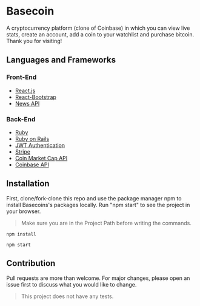 # Basecoin

A cryptocurrency platform (clone of Coinbase) in which you can view live stats, create an account, add a coin to your watchlist and purchase bitcoin. Thank you for visiting!

## Languages and Frameworks

### Front-End

- [React.js](https://reactjs.org/)
- [React-Bootstrap](https://react-bootstrap.github.io/)
- [News API](https://newsapi.org/)

### Back-End

- [Ruby](https://www.ruby-lang.org/en/)
- [Ruby on Rails](https://rubyonrails.org/)
- [JWT Authentication](https://jwt.io/)
- [Stripe](https://stripe.com/)
- [Coin Market Cap API](https://coinmarketcap.com/api/)
- [Coinbase API](https://developers.coinbase.com/)

## Installation

First, clone/fork-clone this repo and use the package manager npm to install Basecoins's packages locally. Run "npm start" to see the project in your browser.


> Make sure you are in the Project Path before writing the commands.

```
npm install
```
```
npm start
```

## Contribution

Pull requests are more than welcome. For major changes, please open an issue first to discuss what you would like to change.

> This project does not have any tests.

